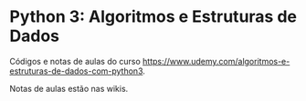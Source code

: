 # Python 3: Algoritmos e Estruturas de Dados

Códigos e notas de aulas do curso https://www.udemy.com/algoritmos-e-estruturas-de-dados-com-python3.

Notas de aulas estão nas wikis.
